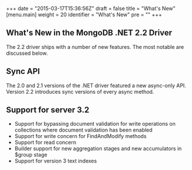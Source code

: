 +++
date = "2015-03-17T15:36:56Z"
draft = false
title = "What's New"
[menu.main]
  weight = 20
  identifier = "What's New"
  pre = "<i class='fa fa-star'></i>"
+++

## What's New in the MongoDB .NET 2.2 Driver

The 2.2 driver ships with a number of new features. The most notable are discussed below.


## Sync API

The 2.0 and 2.1 versions of the .NET driver featured a new async-only API. Version 2.2 introduces sync versions of every async method.


## Support for server 3.2

* Support for bypassing document validation for write operations on collections where document validation has been enabled
* Support for write concern for FindAndModify methods
* Support for read concern
* Builder support for new aggregation stages and new accumulators in $group stage
* Support for version 3 text indexes
